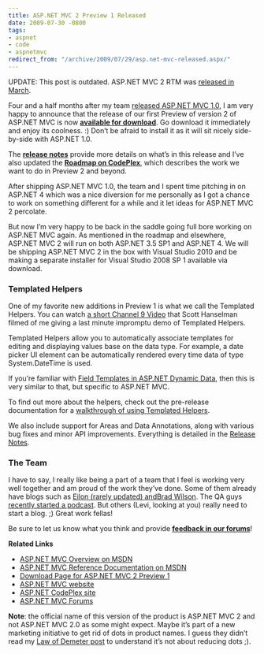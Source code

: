 ```yaml
---
title: ASP.NET MVC 2 Preview 1 Released
date: 2009-07-30 -0800
tags:
- aspnet
- code
- aspnetmvc
redirect_from: "/archive/2009/07/29/asp.net-mvc-released.aspx/"
---
```


UPDATE: This post is outdated. ASP.NET MVC 2 RTM was [released in
March](https://haacked.com/archive/2010/03/11/aspnet-mvc2-released.aspx "ASP.NET MVC 2 RTM").

Four and a half months after my team [released ASP.NET MVC
1.0](https://haacked.com/archive/2009/03/18/aspnet-mvc-rtw.aspx "ASP.NET MVC 1.0"),
I am very happy to announce that the release of our first Preview of
version 2 of ASP.NET MVC is now [**available for
download**](http://go.microsoft.com/fwlink/?LinkID=154409 "ASP.NET MVC 2 Preview 1").
Go download it immediately and enjoy its coolness. :) Don’t be afraid to
install it as it will sit nicely side-by-side with ASP.NET 1.0.

The **[release
notes](http://go.microsoft.com/fwlink/?LinkID=154411 "ASP.NET MVC 2 Preview 1 Release Notes")**
provide more details on what’s in this release and I’ve also updated the
[**Roadmap on
CodePlex**](http://aspnet.codeplex.com/Wiki/View.aspx?title=Road%20Map&referringTitle=Home "ASP.NET MVC Roadmap"),
which describes the work we want to do in Preview 2 and beyond.

After shipping ASP.NET MVC 1.0, the team and I spent time pitching in on
ASP.NET 4 which was a nice diversion for me personally as I got a chance
to work on something different for a while and it let ideas for ASP.NET
MVC 2 percolate.

But now I’m very happy to be back in the saddle going full bore working
on ASP.NET MVC again. As mentioned in the roadmap and elsewhere, ASP.NET
MVC 2 will run on both ASP.NET 3.5 SP1 and ASP.NET 4. We will be
shipping ASP.NET MVC 2 in the box with Visual Studio 2010 and be making
a separate installer for Visual Studio 2008 SP 1 available via download.

### Templated Helpers

One of my favorite new additions in Preview 1 is what we call the
Templated Helpers. You can watch [a short Channel 9
Video](http://channel9.msdn.com/posts/Glucose/Hanselminutes-on-9-ASPNET-MVC-2-Preview-1-with-Phil-Haack-and-Virtual-Scott/ "Haack on Templated Helpers")
that Scott Hanselman filmed of me giving a last minute impromptu demo of
Templated Helpers.

Templated Helpers allow you to automatically associate templates for
editing and displaying values base on the data type. For example, a date
picker UI element can be automatically rendered every time data of type
System.DateTime is used.

If you’re familiar with [Field Templates in ASP.NET Dynamic
Data](http://msdn.microsoft.com/en-us/library/cc488523.aspx "ASP.NET Dynamic Data Field Templates Overview"),
then this is very similar to that, but specific to ASP.NET MVC.

To find out more about the helpers, check out the pre-release
documentation for a [walkthrough of using Templated
Helpers](http://go.microsoft.com/fwlink/?LinkId=159062 "Walkthrough of Templated Helpers").

We also include support for Areas and Data Annotations, along with
various bug fixes and minor API improvements. Everything is detailed in
the [Release
Notes](http://go.microsoft.com/fwlink/?LinkID=154411 "Release Notes").

### The Team

I have to say, I really like being a part of a team that I feel is
working very well together and am proud of the work they’ve done. Some
of them already have blogs such as [Eilon (rarely updated)
and](http://weblogs.asp.net/leftslipper/ "Eilon's Blog")[Brad
Wilson](http://bradwilson.typepad.com/ "Brad Wilson's Blog"). The QA
guys [recently started a podcast](http://codingqa.com/ "CodingQA"). But
others (Levi, looking at you) really need to start a blog. ;) Great work
fellas!

Be sure to let us know what you think and provide **[feedback in our
forums](http://forums.asp.net/1146.aspx "ASP.NET MVC Forums")**!

**Related Links**

-   [ASP.NET MVC Overview on
    MSDN](http://msdn.microsoft.com/en-us/library/dd381412(VS.100).aspx "ASP.NET MVC Overview")
-   [ASP.NET MVC Reference Documentation on
    MSDN](http://msdn.microsoft.com/en-us/library/system.web.mvc(VS.100).aspx "ASP.NET MVC Reference")
-   [Download Page for ASP.NET MVC 2 Preview
    1](http://go.microsoft.com/fwlink/?LinkID=154409 "Download Page")
-   [ASP.NET MVC website](http://asp.net/mvc "ASP.NET MVC Website")
-   [ASP.NET CodePlex
    site](http://aspnet.codeplex.com/ "http://aspnet.codeplex.com/")
-   [ASP.NET MVC
    Forums](http://forums.asp.net/1146.aspx "ASP.NET MVC Forums")

**Note**: the official name of this version of the product is ASP.NET
MVC 2 and not ASP.NET MVC 2.0 as some might expect. Maybe it’s part of a
new marketing initiative to get rid of dots in product names. I guess
they didn’t read my [Law of Demeter
post](https://haacked.com/archive/2009/07/14/law-of-demeter-dot-counting.aspx "Law of Demeter")
to understand it’s not about reducing dots ;).

